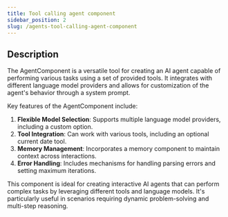 ```yaml
---
title: Tool calling agent component
sidebar_position: 2
slug: /agents-tool-calling-agent-component
---
```


## Description

The AgentComponent is a versatile tool for creating an AI agent capable of performing various tasks using a set of provided tools. It integrates with different language model providers and allows for customization of the agent's behavior through a system prompt.

Key features of the AgentComponent include:

1. **Flexible Model Selection**: Supports multiple language model providers, including a custom option.
2. **Tool Integration**: Can work with various tools, including an optional current date tool.
3. **Memory Management**: Incorporates a memory component to maintain context across interactions.
4. **Error Handling**: Includes mechanisms for handling parsing errors and setting maximum iterations.

This component is ideal for creating interactive AI agents that can perform complex tasks by leveraging different tools and language models. It's particularly useful in scenarios requiring dynamic problem-solving and multi-step reasoning.
